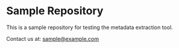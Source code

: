 # Sample Repository

This is a sample repository for testing the metadata extraction tool.

Contact us at: sample@example.com
